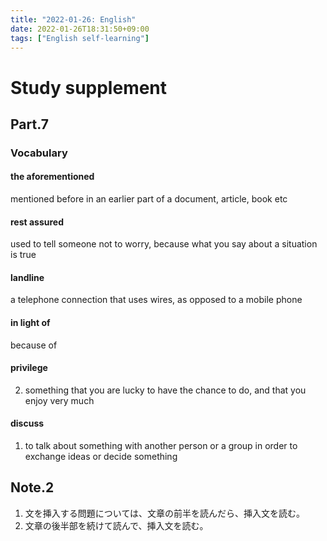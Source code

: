 ```yaml
---
title: "2022-01-26: English"
date: 2022-01-26T18:31:50+09:00
tags: ["English self-learning"]
---
```



# Study supplement
## Part.7
### Vocabulary
#### the aforementioned
mentioned before in an earlier part of a document, article, book etc

#### rest assured
used to tell someone not to worry, because what you say about a situation is true

#### landline
a telephone connection that uses wires, as opposed to a mobile phone

#### in light of
because of

#### privilege
2. something that you are lucky to have the chance to do, and that you enjoy very much

#### discuss
1. to talk about something with another person or a group in order to exchange ideas or decide something

## Note.2
1. 文を挿入する問題については、文章の前半を読んだら、挿入文を読む。
2. 文章の後半部を続けて読んで、挿入文を読む。



